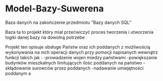 # Model-Bazy-Suwerena
Baza danych na zakończenie przedmiotu "Bazy danych SQL"

Baza ta to projekt który miał przećwiczyć proces tworzenia i utworzenia logiki danej bazy na dowolną potrzebe

Projekt ten opisuje obsługe Państw oraz ich poddanych z możliwością wykonywania na nich operacji danych przy pomocji napisanych wewnątrz funkcji takich jak :
-prowadzenie wojen miedzy państwami
-powiększanie budynków mieszkalnych limitujących ilośc poddanych na państwo
-skłądowanie surowców przez poddanych
-nadawanie umiejętności poddanym
a
